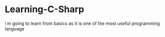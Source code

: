 # Learning-C-Sharp
i m going to learn from basics as it is one of the most useful programming language
